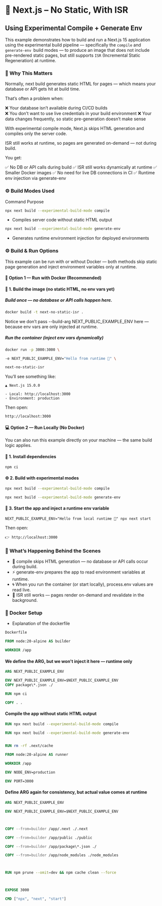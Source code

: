 # 🧱 Next.js – No Static, With ISR

## Using Experimental Compile + Generate Env

This example demonstrates how to build and run a Next.js 15 application using the experimental build pipeline — specifically the `compile` and `generate-env `build modes — to produce an image that does not include pre-rendered static pages, but still supports `ISR` (Incremental Static Regeneration) at runtime.

### 🧠 Why This Matters

Normally, next build generates static HTML for pages — which means your database or API gets hit at build time.

That’s often a problem when:

❌ Your database isn’t available during CI/CD builds  
❌ You don’t want to use live credentials in your build environment
❌ Your data changes frequently, so static pre-generation doesn’t make sense

With experimental compile mode, Next.js skips HTML generation and compiles only the server code.

ISR still works at runtime, so pages are generated on-demand — not during build.

You get:

✅ No DB or API calls during build
✅ ISR still works dynamically at runtime
✅ Smaller Docker images
✅ No need for live DB connections in CI
✅ Runtime env injection via generate-env

### ⚙️ Build Modes Used

Command Purpose

```bash
npx next build --experimental-build-mode compile
```

- Compiles server code without static HTML output

```bash
npx next build --experimental-build-mode generate-env
```

- Generates runtime environment injection for deployed environments

### ⚙️ Build & Run Options

This example can be run with or without Docker — both methods skip static page generation and inject environment variables only at runtime.

#### 🐳 Option 1 — Run with Docker (Recommended)

#### 🧱 1. Build the image (no static HTML, no env vars yet)

##### Build once — no database or API calls happen here.

```bash
docker build -t next-no-static-isr .
```

Notice we don’t pass --build-arg NEXT_PUBLIC_EXAMPLE_ENV here — because env vars are only injected at runtime.

##### Run the container (inject env vars dynamically)

```bash
docker run -p 3000:3000 \

-e NEXT_PUBLIC_EXAMPLE_ENV="Hello from runtime 🐳" \

next-no-static-isr
```

You’ll see something like:

```
▲ Next.js 15.0.0

- Local: http://localhost:3000
- Environment: production
```

Then open:

```
http://localhost:3000
```

#### 💻 Option 2 — Run Locally (No Docker)

You can also run this example directly on your machine — the same build logic applies.

#### 🧩 1. Install dependencies

```bash
npm ci
```

#### ⚙️ 2. Build with experimental modes

```bash
npx next build --experimental-build-mode compile
```

```bash
npx next build --experimental-build-mode generate-env
```

#### 🚀 3. Start the app and inject a runtime env variable

```
NEXT_PUBLIC_EXAMPLE_ENV="Hello from local runtime 👋" npx next start
```

Then open:

```
👉 http://localhost:3000
```

### 🧠 What’s Happening Behind the Scenes

- 🧩 compile skips HTML generation — no database or API calls occur during build.
- ⚡️ generate-env prepares the app to read environment variables at runtime.
- 🌀 When you run the container (or start locally), process.env values are read live.
- 🔁 ISR still works — pages render on-demand and revalidate in the background.

### 🐳 Docker Setup

- Explanation of the dockerfile

```dockerfile
Dockerfile

FROM node:20-alpine AS builder

WORKDIR /app
```

#### We define the ARG, but we won't inject it here — runtime only

```dockerfile
ARG NEXT_PUBLIC_EXAMPLE_ENV

ENV NEXT_PUBLIC_EXAMPLE_ENV=$NEXT_PUBLIC_EXAMPLE_ENV
COPY package\*.json ./

RUN npm ci

COPY . .
```

#### Compile the app without static HTML output

```dockerfile
RUN npx next build --experimental-build-mode compile

RUN npx next build --experimental-build-mode generate-env


RUN rm -rf .next/cache

FROM node:20-alpine AS runner

WORKDIR /app

ENV NODE_ENV=production

ENV PORT=3000
```

#### Define ARG again for consistency, but actual value comes at runtime

```dockerfile
ARG NEXT_PUBLIC_EXAMPLE_ENV

ENV NEXT_PUBLIC_EXAMPLE_ENV=$NEXT_PUBLIC_EXAMPLE_ENV



COPY --from=builder /app/.next ./.next

COPY --from=builder /app/public ./public

COPY --from=builder /app/package\*.json ./

COPY --from=builder /app/node_modules ./node_modules



RUN npm prune --omit=dev && npm cache clean --force



EXPOSE 3000

CMD ["npx", "next", "start"]
```
